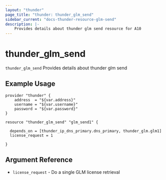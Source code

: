 ```yaml
---
layout: "thunder"
page_title: "thunder: thunder_glm_send"
sidebar_current: "docs-thunder-resource-glm-send"
description: |-
	Provides details about thunder glm send resource for A10
---
```


# thunder\_glm\_send

`thunder_glm_send` Provides details about thunder glm send
## Example Usage


```hcl
provider "thunder" {
    address  = "${var.address}"
    username = "${var.username}"  
    password = "${var.password}"
}

resource "thunder_glm_send" "glm_send1" {

  depends_on = [thunder_ip_dns_primary.dns_primary, thunder_glm.glm1]
  license_request = 1

}
```

## Argument Reference

* `license_request` - Do a single GLM license retrieval

